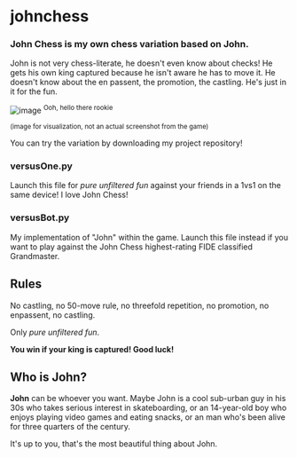 # johnchess

### John Chess is my own chess variation based on John. 

John is not very chess-literate, he doesn't even know about checks! He gets his own king captured because he isn't aware he has to move it. He doesn't know about the en passent, the promotion, the castling. He's just in it for the fun.

![image](https://github.com/manjester/johnchess/assets/135976540/a6910bce-f2ea-401a-9ba8-691e60c43006)
<sup>Ooh, hello there rookie</sup>

<sub>(image for visualization, not an actual screenshot from the game)</sub>

You can try the variation by downloading my project repository!

### versusOne.py
Launch this file for _pure unfiltered fun_ against your friends in a 1vs1 on the same device! I love John Chess!
### versusBot.py
My implementation of "John" within the game. Launch this file instead if you want to play against the John Chess highest-rating FIDE classified Grandmaster.

## Rules

No castling, no 50-move rule, no threefold repetition, no promotion, no enpassent, no castling.

Only _pure unfiltered fun_.

**You win if your king is captured! Good luck!**

## Who is John?
**John** can be whoever you want. Maybe John is a cool sub-urban guy in his 30s who takes serious interest in skateboarding, or an 14-year-old boy who enjoys playing video games and eating snacks, or an man who's been alive for three quarters of the century. 

It's up to you, that's the most beautiful thing about John.
